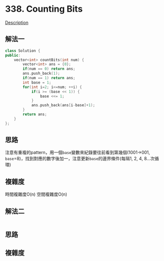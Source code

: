 # 338. Counting Bits

[Description](https://leetcode.com/problems/counting-bits/description/)

## 解法一
```C++
class Solution {
public:
    vector<int> countBits(int num) {
        vector<int> ans = {0};
        if(num == 0) return ans;
        ans.push_back(1);
        if(num == 1) return ans;
        int base = 1;
        for(int i=2; i<=num; ++i) {
            if(i >= (base << 1)) {
                base <<= 1;
            }
            ans.push_back(ans[i-base]+1);
        }
        return ans;
    }
};
```

## 思路
注意有重複的pattern，用一個`base`變數來紀錄要往前看到第幾個(1001->001, `base`=8)，找到對應的數字後加一，注意更新`base`的邊界條件(每隔1, 2, 4, 8...次循環)

## 複雜度
時間複雜度O(n)
空間複雜度O(n)

## 解法二
```C++
```
## 思路

## 複雜度